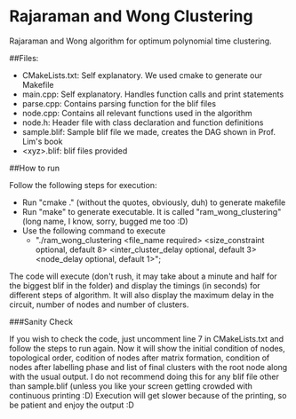 # Rajaraman and Wong Clustering

Rajaraman and Wong algorithm for optimum polynomial time clustering.

##Files:

* CMakeLists.txt: Self explanatory. We used cmake to generate our Makefile
* main.cpp: Self explanatory. Handles function calls and print statements
* parse.cpp: Contains parsing function for the blif files
* node.cpp: Contains all relevant functions used in the algorithm
* node.h: Header file with class declaration and function definitions
* sample.blif: Sample blif file we made, creates the DAG shown in Prof. Lim's book
* \<xyz\>.blif: blif files provided

##How to run

Follow the following steps for execution:

* Run "cmake ." (without the quotes, obviously, duh) to generate makefile
* Run "make" to generate executable. It is called "ram_wong_clustering" (long name, I know, sorry, bugged me too :D)
* Use the following command to execute
  * "./ram_wong_clustering <file_name required> <size_constraint optional, default 8> <inter_cluster_delay optional, default 3> <node_delay optional, default 1>";

The code will execute (don't rush, it may take about a minute and half for the biggest blif in the folder) and display the timings (in seconds) for different steps of algorithm. 
It will also display the maximum delay in the circuit, number of nodes and number of clusters.

###Sanity Check

If you wish to check the code, just uncomment line 7 in CMakeLists.txt and follow the steps to run again. 
Now it will show the initial condition of nodes, topological order, codition of nodes after matrix formation, condition of nodes after labelling phase and list of final clusters with the root node along with the usual output.
I do not recommend doing this for any blif file other than sample.blif (unless you like your screen getting crowded with continuous printing :D)
Execution will get slower because of the printing, so be patient and enjoy the output :D
